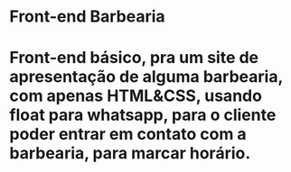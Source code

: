 # Front-end Barbearia
<h1> Front-end básico, pra um site de apresentação de alguma barbearia, com apenas HTML&CSS, usando float para whatsapp, para o cliente poder entrar em contato com a barbearia, para marcar horário.</h1>


